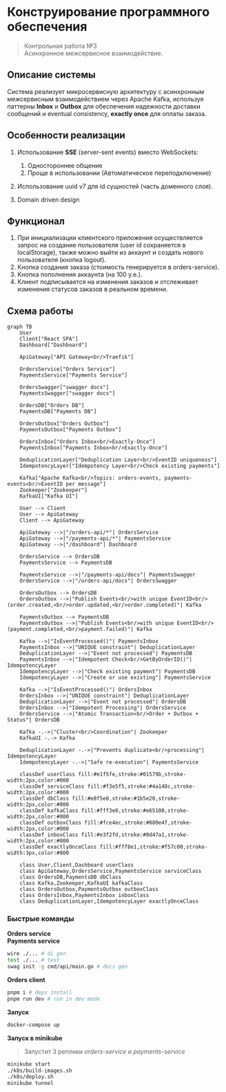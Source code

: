 # Конструирование программного обеспечения
> Контрольная работа №3 <br> Асинхронное межсервисное взаимодействие.

## Описание системы

Система реализует микросервисную архитектуру с асинхронным межсервисным взаимодействием через Apache Kafka, используя паттерны **Inbox** и **Outbox** для обеспечения надежности доставки сообщений и eventual consistency, **exactly once** для оплаты заказа.

## Особенности реализации

1. Использование **SSE** (server-sent events) вместо WebSockets:
    1. Одностороннее общение
    2. Проще в использовании (Автоматическое переподключение)

2. Использование uuid v7 для id сущностей (часть доменного слоя).

3. Domain driven design

## Функционал

1. При инициализации клиентского приложения осуществляется запрос на создание пользователя (user id сохраняется в localStorage), также можно выйти из аккаунт и создать нового пользователя (кнопка logout).
2. Кнопка создания заказа (стоимость генерируется в orders-service).
3. Кнопка пополнения аккаунта (на 100 у.е.).
4. Клиент подписывается на изменения заказов и отслеживает изменения статусов заказов в реальном времени.

## Схема работы
```mermaid
graph TB
    User
    Client["React SPA"]
    Dashboard["Dashboard"]
    
    ApiGateway["API Gateway<br/>Traefik"]
    
    OrdersService["Orders Service"]
    PaymentsService["Payments Service"]

    OrdersSwagger["swagger docs"]
    PaymentsSwagger["swagger docs"]
    
    OrdersDB["Orders DB"]
    PaymentsDB["Payments DB"]
    
    OrdersOutbox["Orders Outbox"]
    PaymentsOutbox["Payments Outbox"]
    
    OrdersInbox["Orders Inbox<br/>Exactly-Once"]
    PaymentsInbox["Payments Inbox<br/>Exactly-Once"]
    
    DeduplicationLayer["Deduplication Layer<br/>EventID uniqueness"]
    IdempotencyLayer["Idempotency Layer<br/>Check existing payments"]
    
    Kafka["Apache Kafka<br/>Topics: orders-events, payments-events<br/>EventID per message"]
    Zookeeper["Zookeeper"]
    KafkaUI["Kafka UI"]
    
    User --> Client
    User --> ApiGateway
    Client --> ApiGateway
    
    ApiGateway -->|"/orders-api/*"| OrdersService
    ApiGateway -->|"/payments-api/*"| PaymentsService
    ApiGateway -->|"/dashboard"| Dashboard
    
    OrdersService --> OrdersDB
    PaymentsService --> PaymentsDB

    PaymentsService -->|"/payments-api/docs"| PaymentsSwagger
    OrdersService -->|"/orders-api/docs"| OrdersSwagger
    
    OrdersOutbox --> OrdersDB
    OrdersOutbox -->|"Publish Events<br/>with unique EventID<br/>(order.created,<br/>order.updated,<br/>order.completed)"| Kafka
    
    PaymentsOutbox --> PaymentsDB  
    PaymentsOutbox -->|"Publish Events<br/>with unique EventID<br/>(payment.completed,<br/>payment.failed)"| Kafka
    
    Kafka -->|"IsEventProcessed()"| PaymentsInbox
    PaymentsInbox -->|"UNIQUE constraint"| DeduplicationLayer
    DeduplicationLayer -->|"Event not processed"| PaymentsDB
    PaymentsInbox -->|"Idempotent Check<br/>GetByOrderID()"| IdempotencyLayer
    IdempotencyLayer -->|"Check existing payment"| PaymentsDB
    IdempotencyLayer -->|"Create or use existing"| PaymentsService
    
    Kafka -->|"IsEventProcessed()"| OrdersInbox
    OrdersInbox -->|"UNIQUE constraint"| DeduplicationLayer
    DeduplicationLayer -->|"Event not processed"| OrdersDB
    OrdersInbox -->|"Idempotent Processing"| OrdersService
    OrdersService -->|"Atomic Transaction<br/>Order + Outbox + Status"| OrdersDB
    
    Kafka -.->|"Cluster<br/>Coordination"| Zookeeper
    KafkaUI -.-> Kafka
    
    DeduplicationLayer -.->|"Prevents duplicate<br/>processing"| IdempotencyLayer
    IdempotencyLayer -.->|"Safe re-execution"| PaymentsService
    
    classDef userClass fill:#e1f5fe,stroke:#01579b,stroke-width:2px,color:#000
    classDef serviceClass fill:#f3e5f5,stroke:#4a148c,stroke-width:2px,color:#000
    classDef dbClass fill:#e8f5e8,stroke:#1b5e20,stroke-width:2px,color:#000
    classDef kafkaClass fill:#fff3e0,stroke:#e65100,stroke-width:2px,color:#000
    classDef outboxClass fill:#fce4ec,stroke:#880e4f,stroke-width:2px,color:#000
    classDef inboxClass fill:#e3f2fd,stroke:#0d47a1,stroke-width:2px,color:#000
    classDef exactlyOnceClass fill:#fff8e1,stroke:#f57c00,stroke-width:3px,color:#000
    
    class User,Client,Dashboard userClass
    class ApiGateway,OrdersService,PaymentsService serviceClass
    class OrdersDB,PaymentsDB dbClass
    class Kafka,Zookeeper,KafkaUI kafkaClass
    class OrdersOutbox,PaymentsOutbox outboxClass
    class OrdersInbox,PaymentsInbox inboxClass
    class DeduplicationLayer,IdempotencyLayer exactlyOnceClass
```

### Быстрые команды

**Orders service <br> Payments service**
```sh
wire ./... # di gen
test ./... # test
swag init -g cmd/api/main.go # docs gen
```

**Orders client**
```sh
pnpm i # deps install
pnpm run dev # run in dev mode
```

**Запуск**
```sh
docker-compose up
```

**Запуск в minikube**
> Запустит 3 реплики <i>orders-service</i> и <i>payments-service</i>
```sh
minikube start
./k8s/build-images.sh
./k8s/deploy.sh
minikube tunnel
```
